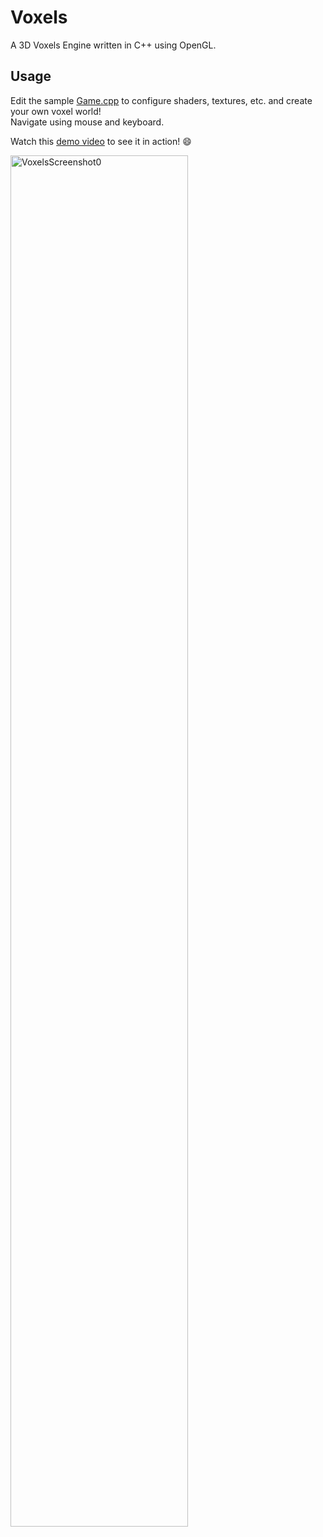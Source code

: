 # Voxels
A 3D Voxels Engine written in C++ using OpenGL.

## Usage
Edit the sample [Game.cpp](https://github.com/glGarg/Voxels/blob/master/3DGame/Game.cpp) to configure shaders, textures, etc. and create your own voxel world!\
Navigate using mouse and keyboard.

Watch this [demo video](https://www.youtube.com/watch?v=Dg3rni3DGqM&ab_channel=SpandanGarg) to see it in action! 😄

<img src="http://i.imgur.com/vKbU1nr.jpg" alt="VoxelsScreenshot0" width="75%"/>
